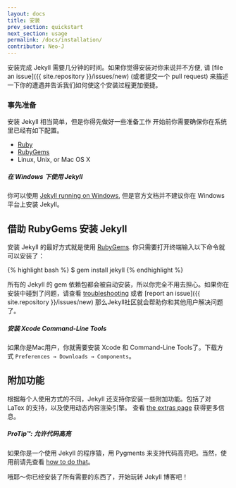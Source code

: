 ```yaml
---
layout: docs
title: 安装
prev_section: quickstart
next_section: usage
permalink: /docs/installation/
contributor: Neo-J
---
```

安装完成 Jekyll 需要几分钟的时间。如果你觉得安装对你来说并不方便, 请 [file an
issue]({{ site.repository }}/issues/new) (或者提交一个 pull request)
来描述一下你的遭遇并告诉我们如何使这个安装过程更加便捷。

### 事先准备

安装 Jekyll 相当简单，但是你得先做好一些准备工作
开始前你需要确保你在系统里已经有如下配置。

- [Ruby](http://www.ruby-lang.org/en/downloads/)
- [RubyGems](http://rubygems.org/pages/download)
- Linux, Unix, or Mac OS X

<div class="note info">
  <h5>在 Windows 下使用 Jekyll</h5>
  <p>
    你可以使用
    <a href="http://www.madhur.co.in/blog/2011/09/01/runningjekyllwindows.html">
    Jekyll running on Windows</a>, 但是官方文档并不建议你在 Windows 平台上安装 Jekyll。
  </p>
</div>

## 借助 RubyGems 安装 Jekyll

安装 Jekyll 的最好方式就是使用
[RubyGems](http://docs.rubygems.org/read/chapter/3). 你只需要打开终端输入以下命令就可以安装了：

{% highlight bash %}
$ gem install jekyll
{% endhighlight %}

所有的 Jekyll 的 gem 依赖包都会被自动安装，所以你完全不用去担心。如果你在安装中碰到了问题，请查看 [troubleshooting](../troubleshooting/) 或者
[report an issue]({{ site.repository }}/issues/new) 那么Jekyll社区就会帮助你和其他用户解决问题了。

<div class="note info">
  <h5>安装 Xcode Command-Line Tools</h5>
  <p>
    如果你是Mac用户，你就需要安装 Xcode 和 Command-Line Tools了。下载方式
    <code>Preferences &#8594; Downloads &#8594; Components</code>。
  </p>
</div>

## 附加功能

根据每个人使用方式的不同，Jekyll 还支持你安装一些附加功能。包括了对 LaTex 的支持，以及使用动态内容渲染引擎。
查看 [the extras page](../extras/) 获得更多信息。

<div class="note">
  <h5>ProTip™: 允许代码高亮</h5>
  <p>
    如果你是一个使用 Jekyll 的程序猿，用 Pygments 来支持代码高亮吧。当然，使用前请先查看
    <a href="../templates/#code_snippet_highlighting">how to do
    that</a>。
  </p>
</div>

哦耶～你已经安装了所有需要的东西了，开始玩转 Jekyll 博客吧！
